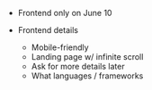 - Frontend only on June 10

- Frontend details
	- Mobile-friendly
	- Landing page w/ infinite scroll
	- Ask for more details later
	- What languages / frameworks
